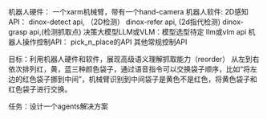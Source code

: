 

机器人硬件：
一个xarm机械臂，带有一个hand-camera
机器人软件:
2D感知API：
	dinox-detect api, （2D检测）
	dinox-refer api,   (2d指代检测)
	dinox-grasp api,(检测抓取点)
决策大模型LLM或VLM：模型选型待定
	llm或vlm api
机器人操作控制API：
	pick_n_place的API
    其他常规控制API

目标：利用机器人硬件和软件，展现高级语义理解抓取能力（reorder）
从左到右依次排列红，黄，蓝三种颜色袋子，通过语音指令可以交换袋子顺序，比如“将左边的红色袋子挪到中间”，机械臂识别到中间袋子是黄色不是红色，将黄色袋子和红色袋子进行交换。


任务：设计一个agents解决方案